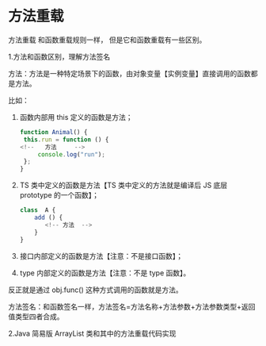 # 方法重载

方法重载 和函数重载规则一样， 但是它和函数重载有一些区别。

1.方法和函数区别，理解方法签名

方法：方法是一种特定场景下的函数，由对象变量【实例变量】直接调用的函数都是方法。

比如：

1. 函数内部用 this 定义的函数是方法；

   ```js
   function Animal() {
   	this.run = function () {
   <!--   方法     -->
   		console.log("run");
   	};
   }
   ```

2. TS 类中定义的函数是方法【TS 类中定义的方法就是编译后 JS 底层 prototype 的一个函数】；
   ```js
   class  A {
       add () {
          <!-- 方法  -->
       }
   }
   ```
3. 接口内部定义的函数是方法【注意：不是接口函数】；
4. type 内部定义的函数是方法【注意：不是 type 函数】。

反正就是通过 obj.func() 这种方式调用的函数就是方法。

方法签名：和函数签名一样，方法签名=方法名称+方法参数+方法参数类型+返回值类型四者合成。

2.Java 简易版 ArrayList 类和其中的方法重载代码实现
